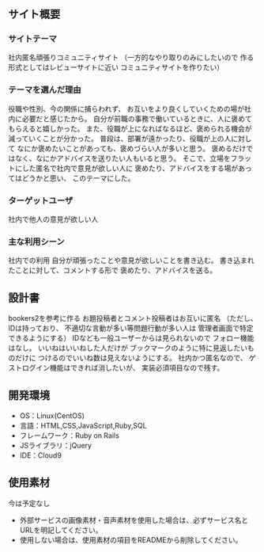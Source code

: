 # <YouteMiru>

## サイト概要

### サイトテーマ
社内匿名頑張りコミュニティサイト
（一方的なやり取りのみにしたいので
作る形式としてはレビューサイトに近い
コミュニティサイトを作りたい）

### テーマを選んだ理由
役職や性別、今の関係に捕らわれず、
お互いをより良くしていくための場が社内に必要だと感じたから。
自分が前職の事務で働いているときに、人に褒めてもらえると嬉しかった。
また、役職が上になればなるほど、褒められる機会が減っていくことが分かった。
普段は、部署が遠かったり、役職が上の人に対して
なにか褒めたいことがあっても、褒めづらい人が多いと思う。
褒めるだけではなく、なにかアドバイスを送りたい人もいると思う。
そこで、立場をフラットにした匿名で社内で意見が欲しい人に
褒めたり、アドバイスをする場があってはどうかと思い、
このテーマにした。

### ターゲットユーザ
社内で他人の意見が欲しい人

### 主な利用シーン
社内での利用
自分が頑張ったことや意見が欲しいことを書き込む。
書き込まれたことに対して、コメントする形で
褒めたり、アドバイスを送る。

## 設計書
bookers2を参考に作る
お題投稿者とコメント投稿者はお互いに匿名
（ただし、IDは持っており、
不適切な言動が多い等問題行動が多い人は
管理者画面で特定できるようにする）
IDなども一般ユーザーからは見られないので
フォロー機能はなし。
いいねはいいねした人だけが
ブックマークのように特に見返したいものだけに
つけるのでいいね数は見えないようにする。
社内かつ匿名なので、
ゲストログイン機能はできれば消したいが、
実装必須項目なので残す。

## 開発環境
- OS：Linux(CentOS)
- 言語：HTML,CSS,JavaScript,Ruby,SQL
- フレームワーク：Ruby on Rails
- JSライブラリ：jQuery
- IDE：Cloud9

## 使用素材
今は予定なし
- 外部サービスの画像素材・音声素材を使用した場合は、必ずサービス名とURLを明記してください。
- 使用しない場合は、使用素材の項目をREADMEから削除してください。